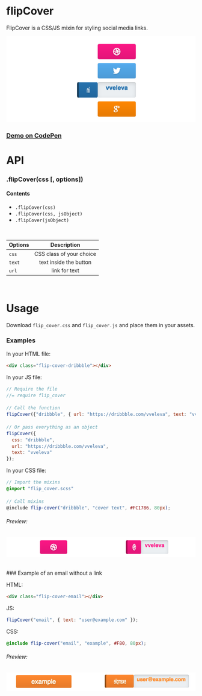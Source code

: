 # flipCover

FlipCover is a CSS/JS mixin for styling social media links.

![all_buttons][all_buttons]

### [Demo on CodePen](http://codepen.io/vveleva/pen/Areng)


# API


### .flipCover(css [, options])

#### Contents
- `.flipCover(css)`
- `.flipCover(css, jsObject)`
- `.flipCover(jsObject)`

<br>

| Options        | Description|
| ------------- |:-------------:|
| `css`      | CSS class of your choice |
| `text` | text inside the button      |
| `url`     | link for text      |
<br>

# Usage

Download `flip_cover.css` and `flip_cover.js` and place them in your assets.


### Examples

In your HTML file:

```html
<div class="flip-cover-dribbble"></div>
```

In your JS file:

```js
// Require the file
//= require flip_cover

// Call the function
flipCover({"dribbble", { url: "https://dribbble.com/vveleva", text: "vveleva" });

// Or pass everything as an object
flipCover({
  css: "dribbble",
  url: "https://dribbble.com/vveleva",
  text: "vveleva"
});
```

In your CSS file:

```scss
// Import the mixins
@import "flip_cover.scss"

// Call mixins
@include flip-cover("dribbble", "cover text", #FC1786, 80px);
```
###### Preview:

![dribbble][dribbble]

<br>
### Example of an email without a link

HTML:
```html
<div class="flip-cover-email"></div>
```

JS:
```js
flipCover("email", { text: "user@example.com" });
```

CSS:
```scss
@include flip-cover("email", "example", #F80, 80px);
```
###### Preview:

![email][email]


[all_buttons]: ./screenshots/all_buttons.png
[dribbble]: ./screenshots/dribbble.png
[email]: ./screenshots/email.png

